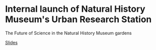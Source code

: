 # Internal launch of Natural History Museum's Urban Research Station

The Future of Science in the Natural History Museum gardens

[Slides](/talks.2025-04-URS-launch.pptx)
